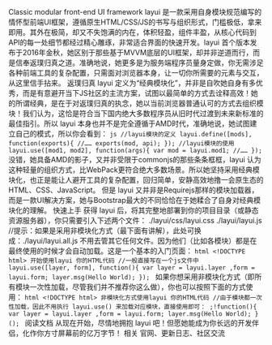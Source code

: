 Classic modular front-end UI framework layui 是一款采用自身模块规范编写的情怀型前端UI框架，遵循原生HTML/CSS/JS的书写与组织形式，门槛极低，拿来即用。其外在极简，却又不失饱满的内在，体积轻盈，组件丰盈，从核心代码到API的每一处细节都经过精心雕琢，非常适合界面的快速开发。layui 首个版本发布于2016年金秋，她区别于那些基于MVVM底层的UI框架，却并非逆道而行，而是信奉返璞归真之道。准确地说，她更多是为服务端程序员量身定做，你无需涉足各种前端工具的复杂配置，只需面对浏览器本身，让一切你所需要的元素与交互，从这里信手拈来。 返璞归真 layui 定义为“经典模块化”，并非是自吹她自身有多优秀，而是有意避开当下JS社区的主流方案，试图以最简单的方式去诠释高效！她的所谓经典，是在于对返璞归真的执念，她以当前浏览器普通认可的方式去组织模块！我们认为，这恰是符合当下国内绝大多数程序员从旧时代过渡到未来新标准的最佳指引。所以 layui 本身也并不是完全遵循于AMD时代，准确地说，她试图建立自己的模式，所以你会看到： ```js //layui模块的定义 layui.define([mods], function(exports){ //…… exports(mod, api); }); //layui模块的使用 layui.use([mod1, mod2], function(args){ var mod = layui.mod1; //…… }); ``` 没错，她具备AMD的影子，又并非受限于commonjs的那些条条框框，layui 认为这种轻量的组织方式，比WebPack更符合绝大多数场景。所以她坚持采用经典模块化，也正是能让人避开工具的复杂配置，回归简单，安静高效地撸一会原生态的HTML、CSS、JavaScript。 但是 layui 又并非是Requirejs那样的模块加载器，而是一款UI解决方案，她与Bootstrap最大的不同恰恰在于她糅合了自身对经典模块化的理解。 快速上手 获得 layui 后，将其完整地部署到你的项目目录（或静态资源服务器），你只需要引入下述两个文件： ./layui/css/layui.css ./layui/layui.js //提示：如果是采用非模块化方式（最下面有讲解），此处可换成：./layui/layui.all.js 不用去管其它任何文件。因为他们（比如各模块）都是在最终使用的时候才会自动加载。这是一个基本的入门页面： ```html <!DOCTYPE html> 开始使用layui 你的HTML代码 //一般直接写在一个js文件中 layui.use([layer, form], function(){ var layer = layui.layer ,form = layui.form; layer.msg(Hello World); }); ``` 如果你想采用非模块化方式（即所有模块一次性加载，尽管我们并不推荐你这么做），你也可以按照下面的方式使用： ```html <!DOCTYPE html> 非模块化方式使用layui 你的HTML代码 //由于模块都一次性加载，因此不用执行 layui.use() 来加载对应模块，直接使用即可： ;!function(){ var layer = layui.layer ,form = layui.form; layer.msg(Hello World); }(); ``` 阅读文档 从现在开始，尽情地拥抱 layui 吧！但愿她能成为你长远的开发伴侣，化作你方寸屏幕前的亿万字节！ 相关 官网、更新日志、社区交流